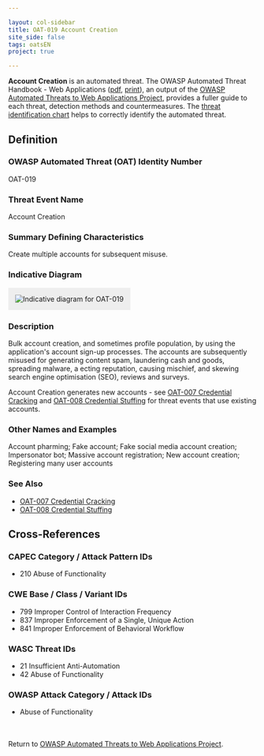 ```yaml
---

layout: col-sidebar
title: OAT-019 Account Creation
site_side: false
tags: oatsEN
project: true

---
```


**Account Creation** is an automated threat. The OWASP Automated Threat Handbook - Web Applications ([pdf](https://github.com/OWASP/www-project-automated-threats-to-web-applications/tree/master/assets/files/EN), [print](http://www.lulu.com/shop/owasp-foundation/automated-threat-handbook/paperback/product-23540699.html)), an output of the [OWASP Automated Threats to Web Applications Project](../../../), provides a fuller guide to each threat, detection methods and countermeasures. The [threat identification chart](https://www.owasp.org/www-project-automated-threats-to-web-applications/assets/files/oat-ontology-decision-chart.pdf) helps to correctly identify the automated threat.

## Definition
### OWASP Automated Threat (OAT) Identity Number
OAT-019

### Threat Event Name
Account Creation

### Summary Defining Characteristics
Create multiple accounts for subsequent misuse.

### Indicative Diagram
<img alt="Indicative diagram for OAT-019" src="images/500px-OAT-019_Account_Creation.png" style="background-color:#eeeeee;padding:1em;">

### Description
Bulk account creation, and sometimes profile population, by using the application's account sign-up processes. The accounts are subsequently misused for generating content spam, laundering cash and goods, spreading malware, a ecting reputation, causing mischief, and skewing search engine optimisation (SEO), reviews and surveys.

Account Creation generates new accounts - see [OAT-007 Credential Cracking](OAT-007_Credential_Cracking.html) and [OAT-008 Credential Stuffing](OAT-008_Credential_Stuffing.html) for threat events that use existing accounts.


### Other Names and Examples
Account pharming; Fake account; Fake social media account creation; Impersonator bot; Massive account registration; New account creation; Registering many user accounts

### See Also
* [OAT-007 Credential Cracking](OAT-007_Credential_Cracking.html)
* [OAT-008 Credential Stuffing](OAT-008_Credential_Stuffing.html)

## Cross-References
### CAPEC Category / Attack Pattern IDs
* 210 Abuse of Functionality

### CWE Base / Class / Variant IDs
* 799 Improper Control of Interaction Frequency
* 837 Improper Enforcement of a Single, Unique Action
* 841 Improper Enforcement of Behavioral Workflow

### WASC Threat IDs
* 21 Insufficient Anti-Automation
* 42 Abuse of Functionality

### OWASP Attack Category / Attack IDs
* Abuse of Functionality

<br/><br/>Return to [OWASP Automated Threats to Web Applications Project](../../../).<br/><br/>

